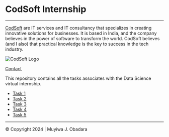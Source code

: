 # CodSoft Internship
___

[CodSoft](https://codsoft.in) are IT services and IT consultancy that specializes in creating innovative solutions for businesses. It is based in India, and the company believes in the power of software to transform the world. CodSoft believes (and I also) that practical knowledge is the key to success in the tech industry.

![CodSoft Logo](https://assets.zyrosite.com/cdn-cgi/image/format=auto,w=608,fit=crop,q=95/Aq20eV79zLfpXV6b/logo-png-mnl7npnlXjHPl9KV.png)

[Contact](https://www.codsoft.in/contact-us)

This repository contains all the tasks associates with the Data Science virtual internship.

- [Task 1](https://github.com/muyiwa-obadara/CODSOFT/tree/main/titanic)
- [Task 2](https://github.com/muyiwa-obadara/CODSOFT/tree/main/movie_rating)
- [Task 3](https://github.com/muyiwa-obadara/CODSOFT/tree/main/iris_flower)
- [Task 4](https://github.com/muyiwa-obadara/CODSOFT/tree/main/sales)
- [Task 5](https://github.com/muyiwa-obadara/CODSOFT/tree/main/credit_card)
____
&copy; Copyright 2024 | Muyiwa J. Obadara